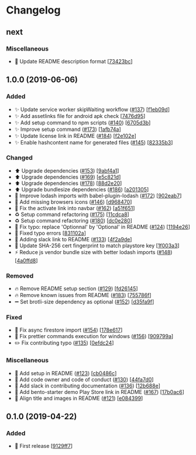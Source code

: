 # Changelog

<a name="next"></a>
## next

### Miscellaneous

- 📝 Update README description format [[73423bc](https://github.com/kefranabg/bento-starter/commit/73423bc3130fe6393b0522af9f70af0e828bd11a)]


<a name="1.0.0"></a>
## 1.0.0 (2019-06-06)

### Added

- ✨ Update service worker skipWaiting workflow ([#137](https://github.com/kefranabg/bento-starter/issues/137)) [[f1eb09d](https://github.com/kefranabg/bento-starter/commit/f1eb09d41da9b53f97de02c17787e4914c70f9b8)]
- ✨ Add assetlinks file for android apk check [[7476d95](https://github.com/kefranabg/bentYo-starter/commit/7476d95a5531b2e2339e8638f4d0a2e9d9b54a66)]
- ✨ Add setup command to npm scripts ([#140](https://github.com/kefranabg/bento-starter/issues/140)) [[6705d3b](https://github.com/kefranabg/bento-starter/commit/6705d3b00f2c32f388d42426d2e83be7896fc773)]
- ✨ Improve setup command ([#173](https://github.com/kefranabg/bento-starter/issues/173)) [[1afb74a](https://github.com/kefranabg/bento-starter/commit/1afb74a8be89405399744b4f442a6c5432ec5975)]
- ✨ Update license link in README ([#184](https://github.com/kefranabg/bento-starter/issues/184)) [[f2e102e](https://github.com/kefranabg/bento-starter/commit/f2e102e86567b25d313cf1ad12a0a25b1d2d0dda)]
- ✨ Enable hashcontent name for generated files ([#145](https://github.com/kefranabg/bento-starter/issues/145)) [[82335b3](https://github.com/kefranabg/bento-starter/commit/82335b3ecd6eaa7f82088358a1558c08f49cd8c3)]

### Changed

- ⬆️ Upgrade dependencies ([#153](https://github.com/kefranabg/bento-starter/issues/153)) [[9abf4a1](https://github.com/kefranabg/bento-starter/commit/9abf4a1e3afc1910da33fcf4403f922077924613)]
- ⬆️ Upgrade dependencies ([#169](https://github.com/kefranabg/bento-starter/issues/169)) [[e5c821d](https://github.com/kefranabg/bento-starter/commit/e5c821ddfb5bc9d42fd35a554eeb85199ede0747)]
- ⬆️ Upgrade dependencies ([#178](https://github.com/kefranabg/bento-starter/issues/178)) [[88d2e20](https://github.com/kefranabg/bento-starter/commit/88d2e204f8a5b96b624864ddcc0048aa11058085)]
- ⬆️ Upgrade bundlesize dependencies ([#186](https://github.com/kefranabg/bento-starter/issues/186)) [[a201305](https://github.com/kefranabg/bento-starter/commit/a201305ffd9a4f91c56db74555e1000301b611e3)]
- 🎨 Improve lodash imports with babel-plugin-lodash ([#172](https://github.com/kefranabg/bento-starter/issues/172)) [[902eab7](https://github.com/kefranabg/bento-starter/commit/902eab784487272783b1446bc6dd917d7409c9f8)]
- 🍱 Add missing browsers icons ([#146](https://github.com/kefranabg/bento-starter/issues/146)) [[d968470](https://github.com/kefranabg/bento-starter/commit/d968470b675234fb5db1213d7b5ed01e0aa244f6)]
- 💄 Fix the activate link into navbar ([#162](https://github.com/kefranabg/bento-starter/issues/162)) [[a51f651](https://github.com/kefranabg/bento-starter/commit/a51f6515f6d1741b39eb72e7c083cc19600c08a9)]
- ♻️ Setup command refactoring ([#175](https://github.com/kefranabg/bento-starter/issues/175)) [[11cdca8](https://github.com/kefranabg/bento-starter/commit/11cdca859d9c7979d86d321bde44fe271991f746)]
- ♻️ Setup command refactoring ([#180](https://github.com/kefranabg/bento-starter/issues/180)) [[dc0e280](https://github.com/kefranabg/bento-starter/commit/dc0e28045b2cacbde13df9f5bc48c0d8abc41a0f)]
- 💬 Fix typo: replace &#x27;Optionnal&#x27; by &#x27;Optional&#x27; in README ([#124](https://github.com/kefranabg/bento-starter/issues/124)) [[1194e26](https://github.com/kefranabg/bento-starter/commit/1194e26e24c6e7cdd191b615e7e52c7c29aa8d7f)]
- 💬 Fixed typo errors [[831102a](https://github.com/kefranabg/bento-starter/commit/831102ade2fcaa47fabf0219f65acfc6e5d2a107)]
- 💬 Adding slack link to README ([#133](https://github.com/kefranabg/bento-starter/issues/133)) [[4f2a9de](https://github.com/kefranabg/bento-starter/commit/4f2a9de267d473034d61717fccc503c188273269)]
- 🔧 Update SHA-256 cert fingerprint to match playstore key [[1f003a3](https://github.com/kefranabg/bento-starter/commit/1f003a3ee76a087a60e0a27b11f515d11c0bdc08)]
- ⚡ Reduce js vendor bundle size with better lodash imports ([#148](https://github.com/kefranabg/bento-starter/issues/148)) [[4a0ffd8](https://github.com/kefranabg/bento-starter/commit/4a0ffd8ed4959719e896c4e02e40f2cbd6ca3134)]

### Removed

- 🔥 Remove README setup section ([#129](https://github.com/kefranabg/bento-starter/issues/129)) [[fd26145](https://github.com/kefranabg/bento-starter/commit/fd261456282a28ce1da62d6a1dd21ee7e8dbf799)]
- 🔥 Remove known issues from README ([#183](https://github.com/kefranabg/bento-starter/issues/183)) [[755786f](https://github.com/kefranabg/bento-starter/commit/755786f435d168fefc3b448a6f5b694b886ec112)]
- ➖ Set brotli-size dependency as optional ([#152](https://github.com/kefranabg/bento-starter/issues/152)) [[d35fa9f](https://github.com/kefranabg/bento-starter/commit/d35fa9f268c710f0e9e311131a3181ccb2001dee)]

### Fixed

- 🐛 Fix async firestore import ([#154](https://github.com/kefranabg/bento-starter/issues/154)) [[178e617](https://github.com/kefranabg/bento-starter/commit/178e617457c8814d8b724cba7661391c4690f672)]
- 🐛 Fix prettier commands execution for windows ([#156](https://github.com/kefranabg/bento-starter/issues/156)) [[909799a](https://github.com/kefranabg/bento-starter/commit/909799aa4d7d770995e318f3997a624799c17fdc)]
- ✏️ Fix contributing typo ([#135](https://github.com/kefranabg/bento-starter/issues/135)) [[0efdc24](https://github.com/kefranabg/bento-starter/commit/0efdc24a69b4c8f0973ab91ebcc89d0fe588f39b)]

### Miscellaneous

- 📝 Add setup in README ([#123](https://github.com/kefranabg/bento-starter/issues/123)) [[cb0486c](https://github.com/kefranabg/bento-starter/commit/cb0486c24688bdc9ae8a820a6df9ae15711abd6e)]
- 📝 Add code owner and code of conduct ([#130](https://github.com/kefranabg/bento-starter/issues/130)) [[44fa7d0](https://github.com/kefranabg/bento-starter/commit/44fa7d000e657e1c4a50b6b93220ffea2105d1de)]
- 📝 Add slack in contributing documentation ([#136](https://github.com/kefranabg/bento-starter/issues/136)) [[12b688e](https://github.com/kefranabg/bento-starter/commit/12b688e3121bcfb4c4e34c07b8dca894cae587ff)]
- 📝 Add bento-starter demo Play Store link in README ([#167](https://github.com/kefranabg/bento-starter/issues/167)) [[17b0ac6](https://github.com/kefranabg/bento-starter/commit/17b0ac6dd26cd489bdc81bd4d0c72e69bae5fc11)]
- 📝 Align title and images in README ([#121](https://github.com/kefranabg/bento-starter/issues/121)) [[e084399](https://github.com/kefranabg/bento-starter/commit/e084399b514ffab6328223fead89a1da5a59df3c)]


<a name="0.1.0"></a>
## 0.1.0 (2019-04-22)

### Added

- 🎉 First release [[9129ff7](https://github.com/kefranabg/bento-starter/commit/9129ff7dcb4378db4d38dc6e2649394e2da91f63)]


